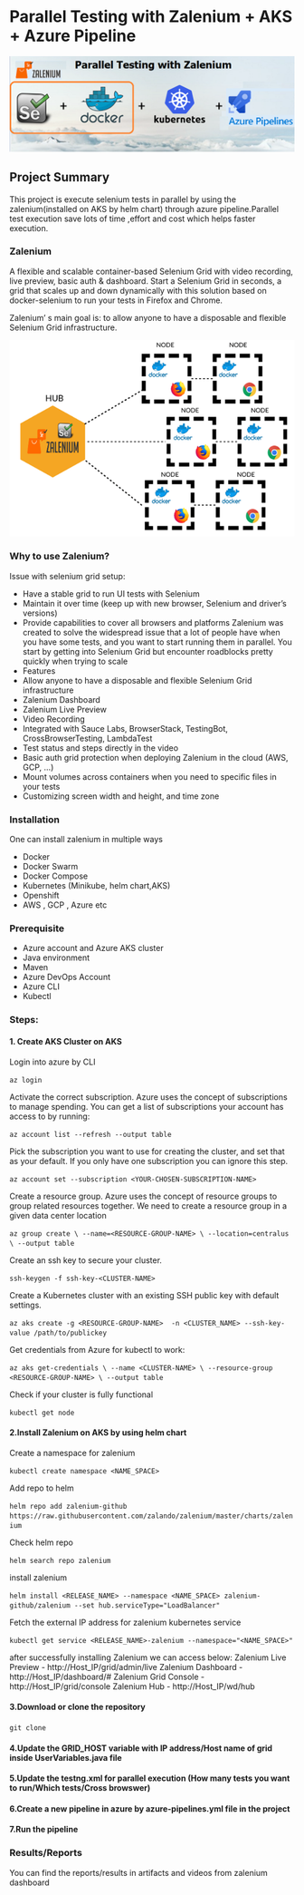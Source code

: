 # Parallel Testing with Zalenium + AKS + Azure Pipeline
![project Logo](/ProjectPic.png)

## Project Summary
This project is execute selenium tests in parallel by using the zalenium(installed on AKS by helm chart) through azure pipeline.Parallel test execution save lots of time ,effort and cost which helps faster execution.

### Zalenium
A flexible and scalable container-based Selenium Grid with video recording, live preview, basic auth & dashboard. Start a Selenium Grid in seconds, a grid that scales up and down dynamically with this solution based on docker-selenium to run your tests in Firefox and Chrome. 

Zalenium’ s main goal is: to allow anyone to have a disposable and flexible Selenium Grid infrastructure. 

![project Logo](/Architecture.png)

### Why to use Zalenium?
Issue with selenium grid setup:

- Have a stable grid to run UI tests with Selenium
- Maintain it over time (keep up with new browser, Selenium and driver’s versions)
- Provide capabilities to cover all browsers and platforms Zalenium was created to solve the widespread issue that a lot of people have when you have some tests, and you want to start running them in parallel. You start by getting into Selenium Grid but encounter roadblocks pretty quickly when trying to scale
- Features
- Allow anyone to have a disposable and flexible Selenium Grid infrastructure
- Zalenium Dashboard
- Zalenium Live Preview
- Video Recording
- Integrated with Sauce Labs, BrowserStack, TestingBot, CrossBrowserTesting, LambdaTest
- Test status and steps directly in the video
- Basic auth grid protection when deploying Zalenium in the cloud (AWS, GCP, …)
- Mount volumes across containers when you need to specific files in your tests
- Customizing screen width and height, and time zone

### Installation

One can install zalenium in multiple ways

- Docker
- Docker Swarm
- Docker Compose
- Kubernetes (Minikube, helm chart,AKS)
- Openshift
- AWS , GCP , Azure etc

### Prerequisite

- Azure account and Azure AKS cluster
- Java environment
- Maven
- Azure DevOps Account
- Azure CLI
- Kubectl

### Steps:

#### 1. Create AKS Cluster on AKS 
  Login into azure by CLI
  
  `az login`	
  
  Activate the correct subscription. Azure uses the concept of subscriptions to manage spending. You can get a list of subscriptions
  your account has access to by running:
  
  `az account list --refresh --output table`

Pick the subscription you want to use for creating the cluster, and set that as your default. If you only have one subscription you can ignore this step.

`az account set --subscription <YOUR-CHOSEN-SUBSCRIPTION-NAME>`
		
Create a resource group. Azure uses the concept of resource groups to group related resources together. We need to create a resource group in a given data center location

`az group create \
--name=<RESOURCE-GROUP-NAME> \
--location=centralus \
--output table`

Create an ssh key to secure your cluster.

`ssh-keygen -f ssh-key-<CLUSTER-NAME>`

Create a Kubernetes cluster with an existing SSH public key with default settings.

`az aks create -g <RESOURCE-GROUP-NAME>  -n <CLUSTER_NAME> --ssh-key-value /path/to/publickey`

Get credentials from Azure for kubectl to work:

`az aks get-credentials \
--name <CLUSTER-NAME> \
--resource-group <RESOURCE-GROUP-NAME> \
--output table`

Check if your cluster is fully functional

`kubectl get node`
		
		 
#### 2.Install Zalenium on AKS by using helm chart

Create a namespace for zalenium

`kubectl create namespace <NAME_SPACE>`

Add repo to helm

`helm repo add zalenium-github https://raw.githubusercontent.com/zalando/zalenium/master/charts/zalenium`

Check helm repo

`helm search repo zalenium`

install zalenium

`helm install <RELEASE_NAME> --namespace <NAME_SPACE> zalenium-github/zalenium --set hub.serviceType="LoadBalancer"`

Fetch the external IP address for zalenium kubernetes service

`kubectl get service <RELEASE_NAME>-zalenium --namespace="<NAME_SPACE>"`
	
after successfully installing Zalenium we can access below: 
Zalenium Live Preview - http://Host_IP/grid/admin/live 
Zalenium Dashboard - http://Host_IP/dashboard/# 
Zalenium Grid Console - http://Host_IP/grid/console 
Zalenium Hub - http://Host_IP/wd/hub 
		
#### 3.Download or clone the repository

`git clone`

#### 4.Update the GRID_HOST variable with IP address/Host name of grid inside UserVariables.java file

#### 5.Update the testng.xml for parallel execution (How many tests you want to run/Which tests/Cross browswer) 

#### 6.Create a new pipeline in azure by azure-pipelines.yml file in the project 

#### 7.Run the pipeline

### Results/Reports

You can find the reports/results in artifacts and videos from zalenium dashboard
